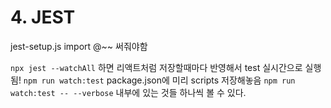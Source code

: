 # 4. JEST
jest-setup.js
import @~~ 써줘야함

`npx jest --watchAll` 하면 리액트처럼 저장할때마다 반영해서 test 실시간으로 실행됨!
`npm run watch:test` package.json에 미리 scripts 저장해놓음
`npm run watch:test -- --verbose` 내부에 있는 것들 하나씩 볼 수 있다.